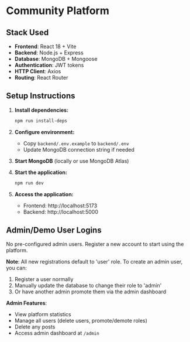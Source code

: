 # Community Platform

## Stack Used

- **Frontend**: React 18 + Vite
- **Backend**: Node.js + Express
- **Database**: MongoDB + Mongoose
- **Authentication**: JWT tokens
- **HTTP Client**: Axios
- **Routing**: React Router

## Setup Instructions

1. **Install dependencies:**
   ```bash
   npm run install-deps
   ```

2. **Configure environment:**
   - Copy `backend/.env.example` to `backend/.env`
   - Update MongoDB connection string if needed

3. **Start MongoDB** (locally or use MongoDB Atlas)

4. **Start the application:**
   ```bash
   npm run dev
   ```

5. **Access the application:**
   - Frontend: http://localhost:5173
   - Backend: http://localhost:5000

## Admin/Demo User Logins

No pre-configured admin users. Register a new account to start using the platform.

**Note**: All new registrations default to 'user' role. To create an admin user, you can:
1. Register a user normally
2. Manually update the database to change their role to 'admin'
3. Or have another admin promote them via the admin dashboard

**Admin Features**:
- View platform statistics
- Manage all users (delete users, promote/demote roles)  
- Delete any posts
- Access admin dashboard at `/admin`
